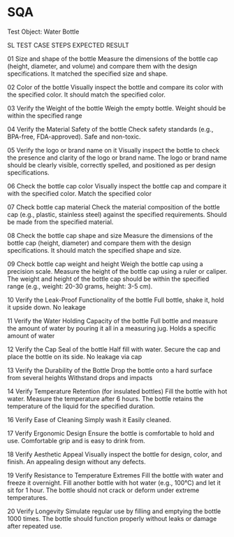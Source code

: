 # SQA
Test Object: Water Bottle

SL
TEST CASE
STEPS
EXPECTED RESULT

01
Size and shape of the bottle
Measure the dimensions of the bottle cap (height, diameter, and volume) and compare them with the design specifications.
It matched the specified size and shape.

02
Color of the bottle
Visually inspect the bottle and compare its color with the specified color.
It should match the specified color.

03
Verify the Weight of the bottle
Weigh the empty bottle.
Weight should be within the specified range

04
Verify the Material Safety of the bottle
Check safety standards (e.g., BPA-free, FDA-approved).
Safe and non-toxic.

05
Verify the logo or brand name on it
Visually inspect the bottle to check the presence and clarity of the logo or brand name.
The logo or brand name should be clearly visible, correctly spelled, and positioned as per design specifications.

06
Check the bottle cap color
Visually inspect the bottle cap and compare it with the specified color.
Match the specified color

07
Check bottle cap material
Check the material composition of the bottle cap (e.g., plastic, stainless steel) against the specified requirements.
Should be made from the specified material.

08
Check the bottle cap shape and size
Measure the dimensions of the bottle cap (height, diameter) and compare them with the design specifications.
It should match the specified shape and size.

09
Check bottle cap weight and height
Weigh the bottle cap using a precision scale.
Measure the height of the bottle cap using a ruler or caliper.
The weight and height of the bottle cap should be within the specified range (e.g., weight: 20-30 grams, height: 3-5 cm).

10
Verify the Leak-Proof Functionality of the bottle
Full bottle, shake it, hold it upside down.
No leakage

11
Verify the Water Holding Capacity of the bottle
Full bottle and measure the amount of water by pouring it all in a measuring jug.
Holds a specific amount of water

12
Verify the Cap Seal of the bottle
Half fill with water. Secure the cap and place the bottle on its side.
No leakage via cap

13
Verify the Durability of the Bottle
Drop the bottle onto a hard surface from several heights
Withstand drops and impacts

14
Verify Temperature Retention (for insulated bottles)
Fill the bottle with hot water. Measure the temperature after 6 hours.
The bottle retains the temperature of the liquid for the specified duration.

16
Verify Ease of Cleaning 
Simply wash it
Easily cleaned.

17
Verify Ergonomic Design
Ensure the bottle is comfortable to hold and use.
Comfortable grip and is easy to drink from.

18
Verify Aesthetic Appeal
Visually inspect the bottle for design, color, and finish.
An appealing design without any defects.

19
Verify Resistance to Temperature Extremes
Fill the bottle with water and freeze it overnight.
Fill another bottle with hot water (e.g., 100°C) and let it sit for 1 hour.
The bottle should not crack or deform under extreme temperatures.

20
Verify Longevity
Simulate regular use by filling and emptying the bottle 1000 times.
The bottle should function properly without leaks or damage after repeated use.


